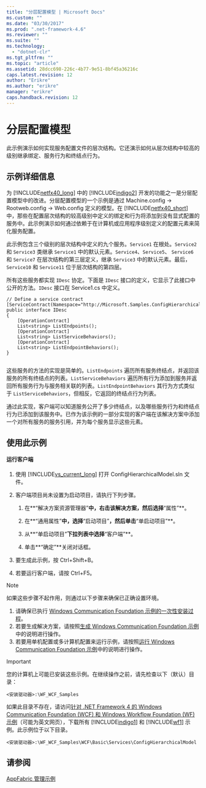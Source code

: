 ```yaml
---
title: "分层配置模型 | Microsoft Docs"
ms.custom: ""
ms.date: "03/30/2017"
ms.prod: ".net-framework-4.6"
ms.reviewer: ""
ms.suite: ""
ms.technology: 
  - "dotnet-clr"
ms.tgt_pltfrm: ""
ms.topic: "article"
ms.assetid: 28dcc698-226c-4b77-9e51-8bf45a36216c
caps.latest.revision: 12
author: "Erikre"
ms.author: "erikre"
manager: "erikre"
caps.handback.revision: 12
---
```

# 分层配置模型
此示例演示如何实现服务配置文件的层次结构。它还演示如何从层次结构中较高的级别继承绑定、服务行为和终结点行为。  
  
## 示例详细信息  
 为 [!INCLUDE[netfx40_long](../../../../includes/netfx40-long-md.md)] 中的 [!INCLUDE[indigo2](../../../../includes/indigo2-md.md)] 开发的功能之一是分层配置模型中的改进。分层配置模型的一个示例是通过 Machine.config \-\> Rootweb.config \-\> Web.config 定义的模型。在 [!INCLUDE[netfx40_short](../../../../includes/netfx40-short-md.md)] 中，那些在配置层次结构的较高级别中定义的绑定和行为将添加到没有显式配置的服务中。此示例演示如何通过依赖于在计算机或应用程序级别定义的配置元素来简化服务配置。  
  
 此示例包含三个级别的层次结构中定义的九个服务。`Service1` 在根处。`Service2` 和 `Service3` 类继承 `Service1` 中的默认元素。`Service4`、`Service5`、 `Service6` 和 `Service7` 在层次结构的第三层定义，继承 `Service3` 中的默认元素。最后，`Service10` 和 `Service11` 位于层次结构的第四层。  
  
 所有这些服务都实现 `IDesc` 协定。下面是 `IDesc` 接口的定义，它显示了此接口中公开的方法。`IDesc` 接口在 Service1.cs 中定义。  
  
```  
// Define a service contract  
[ServiceContract(Namespace="http://Microsoft.Samples.ConfigHierarchicalModel")]  
public interface IDesc  
{  
    [OperationContract]  
    List<string> ListEndpoints();  
    [OperationContract]  
    List<string> ListServiceBehaviors();  
    [OperationContract]  
    List<string> ListEndpointBehaviors();  
}  
  
```  
  
 这些服务的方法的实现是简单的。`ListEndpoints` 遍历所有服务终结点，并返回该服务的所有终结点的列表。`ListServiceBehaviors` 遍历所有行为添加到服务并返回所有服务行为与服务相关联的列表。`ListEndpointBehaviors` 其行为方式类似于 `ListServiceBehaviors`，但相反，它返回的终结点行为列表。  
  
 通过此实现，客户端可以知道服务公开了多少终结点，以及哪些服务行为和终结点行为已添加到该服务中。已作为该示例的一部分实现的客户端在该解决方案中添加一个对所有服务的服务引用，并为每个服务显示这些元素。  
  
## 使用此示例  
  
#### 运行客户端  
  
1.  使用 [!INCLUDE[vs_current_long](../../../../includes/vs-current-long-md.md)] 打开 ConfigHierarchicalModel.sln 文件。  
  
2.  客户端项目尚未设置为启动项目，请执行下列步骤。  
  
    1.  在**“解决方案资源管理器”**中，右击该解决方案，然后选择**“属性”**。  
  
    2.  在**“通用属性”**中，选择**“启动项目”**，然后单击**“单启动项目”**。  
  
    3.  从**“单启动项目”**下拉列表中选择**“客户端”**。  
  
    4.  单击**“确定”**关闭对话框。  
  
3.  要生成此示例，按 Ctrl\+Shift\+B。  
  
4.  若要运行客户端，请按 Ctrl\+F5。  
  
> [!NOTE]
>  如果这些步骤不起作用，则通过以下步骤来确保已正确设置环境。  
>   
>  1.  请确保已执行 [Windows Communication Foundation 示例的一次性安装过程](../../../../docs/framework/wcf/samples/one-time-setup-procedure-for-the-wcf-samples.md)。  
> 2.  若要生成解决方案，请按照[生成 Windows Communication Foundation 示例](../../../../docs/framework/wcf/samples/building-the-samples.md)中的说明进行操作。  
> 3.  若要用单机配置或多计算机配置来运行示例，请按照[运行 Windows Communication Foundation 示例](../../../../docs/framework/wcf/samples/running-the-samples.md)中的说明进行操作。  
  
> [!IMPORTANT]
>  您的计算机上可能已安装这些示例。在继续操作之前，请先检查以下（默认）目录：  
>   
>  `<安装驱动器>:\WF_WCF_Samples`  
>   
>  如果此目录不存在，请访问[针对 .NET Framework 4 的 Windows Communication Foundation \(WCF\) 和 Windows Workflow Foundation \(WF\) 示例](http://go.microsoft.com/fwlink/?LinkId=150780)（可能为英文网页），下载所有 [!INCLUDE[indigo1](../../../../includes/indigo1-md.md)] 和 [!INCLUDE[wf1](../../../../includes/wf1-md.md)] 示例。此示例位于以下目录。  
>   
>  `<安装驱动器>:\WF_WCF_Samples\WCF\Basic\Services\ConfigHierarchicalModel`  
  
## 请参阅  
 [AppFabric 管理示例](http://go.microsoft.com/fwlink/?LinkId=193960)